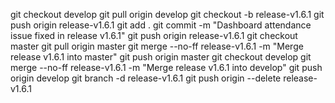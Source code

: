 git checkout develop
git pull origin develop
git checkout -b release-v1.6.1
git push origin release-v1.6.1
git add .
git commit -m "Dashboard attendance issue fixed in release v1.6.1"
git push origin release-v1.6.1
git checkout master
git pull origin master
git merge --no-ff release-v1.6.1 -m "Merge release v1.6.1 into master"
git push origin master
git checkout develop
git merge --no-ff release-v1.6.1 -m "Merge release v1.6.1 into develop"
git push origin develop
git branch -d release-v1.6.1
git push origin --delete release-v1.6.1
